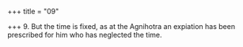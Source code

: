 +++
title = "09"

+++
9. But the time is fixed, as at the Agnihotra an expiation has been prescribed for him who has neglected the time.
